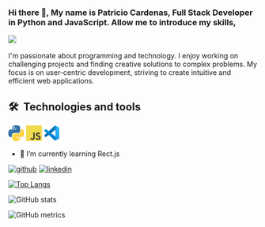 ### Hi there 👋, My name is Patricio Cardenas, Full Stack Developer in Python and JavaScript. Allow me to introduce my skills,
![](https://media.licdn.com/dms/image/D4E16AQHxsQFYmNXVOA/profile-displaybackgroundimage-shrink_350_1400/0/1681000424942?e=1696464000&v=beta&t=bg5j3PQn-ILKRoxSnqnDba_AT9tpwZwcfqv0CiPL_NQ)

I'm passionate about programming and technology. I enjoy working on challenging projects and finding creative solutions to complex problems. My focus is on user-centric development, striving to create intuitive and efficient web applications.

## 🛠  Technologies and tools
  <a href="https://www.python.org/" title="Python"><img src="icons/python.png" /></a>
  <a href="https://en.wikipedia.org/wiki/JavaScript" title="JavaScript"><img src="icons/javascript.png" /></a>
  <a href="https://code.visualstudio.com/" title="Visual Studio Code"><img src="icons/vscode.png" /></a>
  
- 🌱 I’m currently learning Rect.js 


[<img src='https://cdn.jsdelivr.net/npm/simple-icons@3.0.1/icons/github.svg' alt='github' height='40'>](https://github.com/Th3Blaze)  [<img src='https://cdn.jsdelivr.net/npm/simple-icons@3.0.1/icons/linkedin.svg' alt='linkedin' height='40'>](https://www.linkedin.com/in/https://www.linkedin.com/in/patriciocardenasz//)  

[![Top Langs](https://github-readme-stats.vercel.app/api/top-langs/?username=Th3Blaze)](https://github.com/anuraghazra/github-readme-stats)

![GitHub stats](https://github-readme-stats.vercel.app/api?username=Th3Blaze&show_icons=true)  

![GitHub metrics](https://metrics.lecoq.io/Th3Blaze)  

